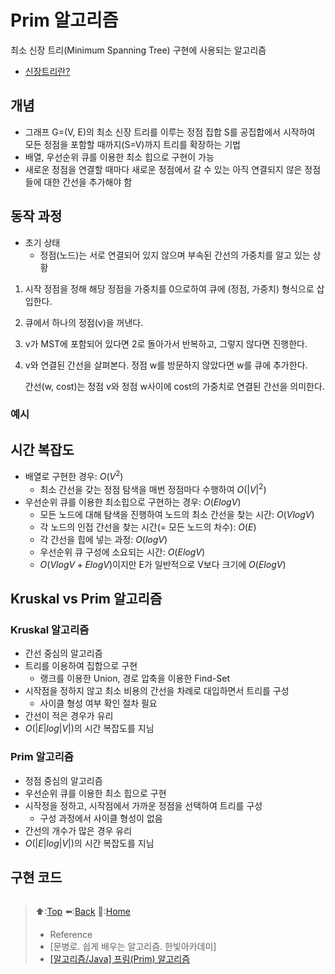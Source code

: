 # Prim 알고리즘
최소 신장 트리(Minimum Spanning Tree) 구현에 사용되는 알고리즘
- [신장트리란?](https://github.com/Minho979/CS_Study/blob/main/contents/Data%20Structure/Graph.md#%EC%8B%A0%EC%9E%A5-%ED%8A%B8%EB%A6%ACspanning-tree%EC%99%80-%EC%B5%9C%EC%86%8C%EB%B9%84%EC%9A%A9-%EC%8B%A0%EC%9E%A5-%ED%8A%B8%EB%A6%AC)

## 개념
- 그래프 G=(V, E)의 최소 신장 트리를 이루는 정점 집합 S를 공집합에서 시작하여 모든 정점을 포함할 때까지(S=V)까지 트리를 확장하는 기법
- 배열, 우선순위 큐를 이용한 최소 힙으로 구현이 가능
- 새로운 정점을 연결할 때마다 새로운 정점에서 갈 수 있는 아직 연결되지 않은 정점들에 대한 간선을 추가해야 함

## 동작 과정
- 초기 상태
  - 정점(노드)는 서로 연결되어 있지 않으며 부속된 간선의 가중치를 알고 있는 상황
1. 시작 정점을 정해 해당 정점을 가중치를 0으로하여 큐에 (정점, 가중치) 형식으로 삽입한다.
2. 큐에서 하나의 정점(v)을 꺼낸다.
3. v가 MST에 포함되어 있다면 2로 돌아가서 반복하고, 그렇지 않다면 진행한다.
4. v와 연결된 간선을 살펴본다. 정점 w를 방문하지 않았다면 w를 큐에 추가한다.

   간선(w, cost)는 정점 v와 정점 w사이에 cost의 가중치로 연결된 간선을 의미한다.

### 예시

## 시간 복잡도
- 배열로 구현한 경우: $O(V^2)$
  - 최소 간선을 갖는 정점 탐색을 매번 정점마다 수행하여 $O(|V|^2)$
- 우선순위 큐를 이용한 최소힙으로 구현하는 경우: $O(Elog V)$
  - 모든 노드에 대해 탐색을 진행하여 노드의 최소 간선을 찾는 시간: $O(Vlog V)$
  - 각 노드의 인접 간선을 찾는 시간(= 모든 노드의 차수): $O(E)$
  - 각 간선을 힙에 넣는 과정: $O(log V)$
  - 우선순위 큐 구성에 소요되는 시간: $O(Elog V)$
  - $O(Vlog V + Elog V)$이지만 E가 일반적으로 V보다 크기에 $O(Elog V)$

## Kruskal vs Prim 알고리즘
### Kruskal 알고리즘
- 간선 중심의 알고리즘
- 트리를 이용하여 집합으로 구현
  - 랭크를 이용한 Union, 경로 압축을 이용한 Find-Set
- 시작점을 정하지 않고 최소 비용의 간선을 차례로 대입하면서 트리를 구성
  - 사이클 형성 여부 확인 절차 필요
- 간선이 적은 경우가 유리
- $O(|E|log |V|)$의 시간 복잡도를 지님

### Prim 알고리즘
- 정점 중심의 알고리즘
- 우선순위 큐를 이용한 최소 힙으로 구현
- 시작정을 정하고, 시작점에서 가까운 정점을 선택하여 트리를 구성
  - 구성 과정에서 사이클 형성이 없음
- 간선의 개수가 많은 경우 유리
- $O(|E|log |V|)$의 시간 복잡도를 지님

## 구현 코드
``` java 
```

> ⬆️:[Top](#Prim-알고리즘)
> ⬅️:[Back](https://github.com/Minho979/CS_Study/blob/main/README.md#%EF%B8%8F-Algorithm)
> 💁:[Home](https://github.com/Minho979/CS_Study/blob/main/README.md)
> - Reference
> - [문병로. 쉽게 배우는 알고리즘. 한빛아카데미]
> - [[알고리즘/Java] 프림(Prim) 알고리즘](https://velog.io/@suk13574/%EC%95%8C%EA%B3%A0%EB%A6%AC%EC%A6%98Java-%ED%94%84%EB%A6%BCPrim-%EC%95%8C%EA%B3%A0%EB%A6%AC%EC%A6%98)
